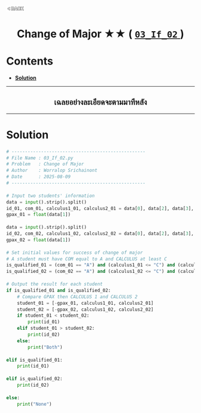 <p align="left">
  <a href="../README.md">
    <img src="../../Z99-OTHERS/00-common/00-back.png" style="width:10%">
  </a>
</p>

<div align="center">
  <h1>
    Change of Major ★★ (
      <a href="https://drive.google.com/file/d/1yA8yH-Dgw-BvW8xSvtdKQ4XUjsrqT13-/view?usp=drive_link">
        <code>03_If_02</code>
      </a>
    )
  </h1>
</div>

# Contents

-   [**Solution**](#solution)

---

<div align="center">
  <h2>เฉลยอย่างละเอียดจะตามมาทีหลัง</h2>
</div>

---

# Solution

```python
# --------------------------------------------------
# File Name : 03_If_02.py
# Problem   : Change of Major
# Author    : Worralop Srichainont
# Date      : 2025-08-09
# --------------------------------------------------

# Input two students' information
data = input().strip().split()
id_01, com_01, calculus1_01, calculus2_01 = data[0], data[2], data[3], data[4]
gpax_01 = float(data[1])

data = input().strip().split()
id_02, com_02, calculus1_02, calculus2_02 = data[0], data[2], data[3], data[4]
gpax_02 = float(data[1])

# Set initial values for success of change of major
# A student must have COM equal to A and CALCULUS at least C
is_qualified_01 = (com_01 == "A") and (calculus1_01 <= "C") and (calculus2_01 <= "C")
is_qualified_02 = (com_02 == "A") and (calculus1_02 <= "C") and (calculus2_02 <= "C")

# Output the result for each student
if is_qualified_01 and is_qualified_02:
    # Compare GPAX then CALCULUS 1 and CALCULUS 2
    student_01 = [-gpax_01, calculus1_01, calculus2_01]
    student_02 = [-gpax_02, calculus1_02, calculus2_02]
    if student_01 < student_02:
        print(id_01)
    elif student_01 > student_02:
        print(id_02)
    else:
        print("Both")

elif is_qualified_01:
    print(id_01)

elif is_qualified_02:
    print(id_02)

else:
    print("None")
```
